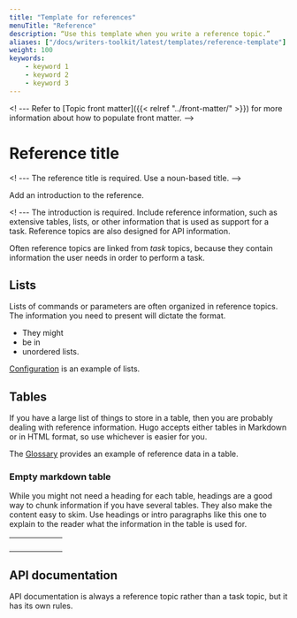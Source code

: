 ```yaml
---
title: "Template for references"
menuTitle: "Reference"
description: “Use this template when you write a reference topic.”
aliases: ["/docs/writers-toolkit/latest/templates/reference-template"]
weight: 100
keywords:
    - keyword 1
    - keyword 2
    - keyword 3
---
```

<! --- Refer to [Topic front matter]({{< relref "../front-matter/" >}}) for more information about how to populate front matter. -->


# Reference title
<!-- vale Grafana.Quotes = NO -->
<! --- The reference title is required. Use a noun-based title. -->
<!-- vale Grafana.Quotes = YES -->

Add an introduction to the reference.

<! --- The introduction is required. Include reference information, such as extensive tables, lists, or other information that is used as support for a task. Reference topics are also designed for API information.

Often reference topics are linked from _task_ topics, because they contain information the user needs in order to perform a task.

## Lists

Lists of commands or parameters are often organized in reference topics. The information you need to present will dictate the format.

- They might
- be in
- unordered lists.

[Configuration](https://grafana.com/docs/grafana/latest/installation/configuration/) is an example of lists.

## Tables

If you have a large list of things to store in a table, then you are probably dealing with reference information. Hugo accepts either tables in Markdown or in HTML format, so use whichever is easier for you.

The [Glossary](https://grafana.com/docs/grafana/latest/guides/glossary/) provides an example of reference data in a table.

### Empty markdown table

While you might not need a heading for each table, headings are a good way to chunk information if you have several tables. They also make the content easy to skim. Use headings or intro paragraphs like this one to explain to the reader what the information in the table is used for.

|     |     |     |     |     |     |
| :-- | :-- | :-: | :-: | --: | --: |
|     |     |     |     |     |     |
|     |     |     |     |     |     |
|     |     |     |     |     |     |
|     |     |     |     |     |     |

## API documentation

API documentation is always a reference topic rather than a task topic, but it has its own rules.
